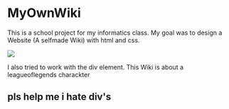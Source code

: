 <h1>MyOwnWiki</h1>
<p>This is a school project for my informatics class. My goal was to design a Website (A selfmade Wiki) with html and css.  </p>
<img src="https://github.com/user-attachments/assets/4af27cb6-1f81-4b99-bced-20921cce9cf7">
<p>I also tried to work with the div element. This Wiki is about a leagueoflegends charackter</p>
<h2>pls help me i hate div's</h2>

